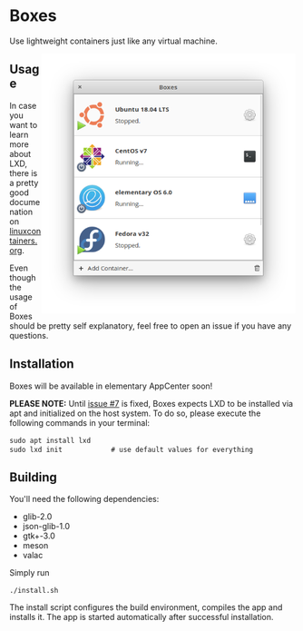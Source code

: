 # Boxes

Use lightweight containers just like any virtual machine.

<img src="data/screenshots/App.png?raw=true" width="448" align="right" />

## Usage

In case you want to learn more about LXD, there is a pretty good documenation on [linuxcontainers.org](https://linuxcontainers.org/lxd).

Even though the usage of Boxes should be pretty self explanatory, feel free to open an issue if you have any questions.

## Installation

Boxes will be available in elementary AppCenter soon!

**PLEASE NOTE:** Until [issue #7](https://github.com/marbetschar/boxes/issues/7) is fixed, Boxes expects LXD to be installed via apt and initialized on the host system.
To do so, please execute the following commands in your terminal:

```
sudo apt install lxd
sudo lxd init            # use default values for everything
```

## Building

You'll need the following dependencies:
* glib-2.0
* json-glib-1.0
* gtk+-3.0
* meson
* valac

Simply run

```
./install.sh
```

The install script configures the build environment, compiles the app and installs it.
The app is started automatically after successful installation.

